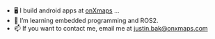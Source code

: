 - 🖥️ I build android apps at [onXmaps](https://www.onxmaps.com/) ...
- 🌱 I’m learning embedded programming and ROS2.
- 📫 If you want to contact me, email me at justin.bak@onxmaps.com

